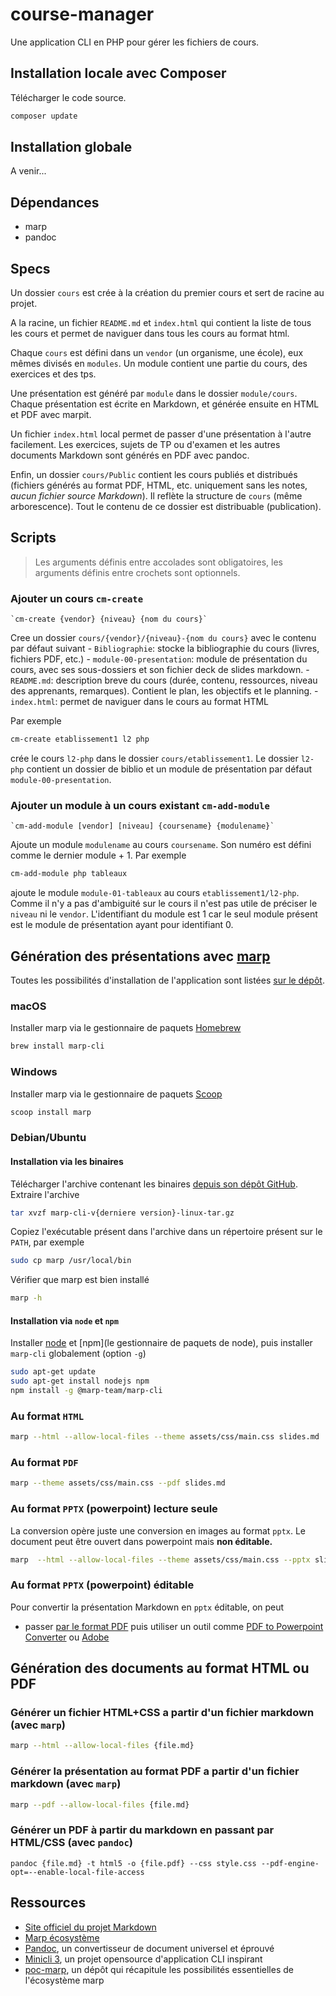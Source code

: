 # course-manager

Une application CLI en PHP pour gérer les fichiers de cours.

## Installation locale avec Composer

Télécharger le code source.

~~~bash
composer update
~~~

## Installation globale

A venir...

## Dépendances

- marp
- pandoc

## Specs

Un dossier `cours` est crée à la création du premier cours et sert de racine au projet. 

A la racine, un fichier `README.md` et `index.html` qui contient la liste de tous les cours et permet de naviguer dans tous les cours au format html.

Chaque `cours` est défini dans un `vendor` (un organisme, une école), eux mêmes divisés en `modules`. Un module contient une partie du cours, des exercices et des tps.

Une présentation est généré par `module` dans le dossier `module/cours`. Chaque présentation est écrite en Markdown, et générée ensuite en HTML et PDF avec marpit. 

Un fichier `index.html` local permet de passer d'une présentation à l'autre facilement. Les exercices, sujets de TP ou d'examen et les autres documents Markdown sont générés en PDF avec pandoc.

Enfin, un dossier `cours/Public`  contient les cours publiés et distribués (fichiers générés au format PDF, HTML, etc. uniquement sans les notes, *aucun fichier source Markdown*). Il reflète la structure de `cours` (même arborescence). Tout le contenu de ce dossier est distribuable (publication).

## Scripts

> Les arguments définis entre accolades sont obligatoires, les arguments définis entre crochets sont optionnels.

### Ajouter un cours `cm-create`

~~~
`cm-create {vendor} {niveau} {nom du cours}` 
~~~

Cree un dossier `cours/{vendor}/{niveau}-{nom du cours}` avec le contenu par défaut suivant
    - `Bibliographie`: stocke la bibliographie du cours (livres, fichiers PDF, etc.)
    - `module-00-presentation`: module de présentation du cours, avec ses sous-dossiers et son fichier deck de slides markdown.
    - `README.md`: description breve du cours (durée, contenu, ressources, niveau des apprenants, remarques). Contient le plan, les objectifs et le planning.
    - `index.html`: permet de naviguer dans le cours au format HTML

Par exemple

~~~bash
cm-create etablissement1 l2 php
~~~

crée le cours `l2-php` dans le dossier `cours/etablissement1`. Le dossier `l2-php` contient un dossier de biblio et un module de présentation par défaut `module-00-presentation`.

### Ajouter un module à un cours existant `cm-add-module`

~~~
`cm-add-module [vendor] [niveau] {coursename} {modulename}`
~~~

Ajoute un module `modulename` au cours `coursename`. Son numéro est défini comme le dernier module + 1. Par exemple

~~~bash
cm-add-module php tableaux
~~~

ajoute le module `module-01-tableaux` au cours `etablissement1/l2-php`. Comme il n'y a pas d'ambiguité sur le cours il n'est pas utile de préciser le `niveau` ni le `vendor`. L'identifiant du module est 1 car le seul module présent est le module de présentation ayant pour identifiant 0. 

<!-- - script `course-ls {nom du cours}`: liste le contenu du cours (modules présents)

- script `course-export {nom du cours} {opt nom du module}`: genere les fichiers html et pdf du cours et fait une copie dans le dossier `Public` et Privé (presentation avec notes). Met à jour l'index.html local au cours et l'index.html global. -->

## Génération des présentations avec [marp](https://marp.app)

Toutes les possibilités d'installation de l'application sont listées [sur le dépôt](https://github.com/marp-team/marp-cli).

### macOS

Installer marp via le gestionnaire de paquets [Homebrew](https://brew.sh/index_fr)
~~~bash
brew install marp-cli
~~~
### Windows

Installer marp via le gestionnaire de paquets [Scoop](https://scoop.sh/)
~~~bash
scoop install marp
~~~

### Debian/Ubuntu

#### Installation via les binaires

Télécharger l'archive contenant les binaires [depuis son dépôt GitHub](https://github.com/marp-team/marp-cli/releases).
Extraire l'archive
~~~bash
tar xvzf marp-cli-v{derniere version}-linux-tar.gz
~~~
Copiez l'exécutable présent dans l'archive dans un répertoire présent sur le `PATH`, par exemple
~~~bash
sudo cp marp /usr/local/bin
~~~
Vérifier que marp est bien installé
~~~bash
marp -h
~~~
#### Installation via `node` et `npm`

Installer [node](https://packages.debian.org/fr/sid/nodejs) et [npm](le gestionnaire de paquets de node), puis installer `marp-cli` globalement (option `-g`)

~~~bash
sudo apt-get update
sudo apt-get install nodejs npm
npm install -g @marp-team/marp-cli
~~~

### Au format `HTML`

~~~bash
marp --html --allow-local-files --theme assets/css/main.css slides.md
~~~

### Au format `PDF`

~~~bash
marp --theme assets/css/main.css --pdf slides.md
~~~

### Au format `PPTX` (powerpoint) **lecture seule**

La conversion opère juste une conversion en images au format `pptx`. Le document peut être ouvert dans powerpoint mais **non éditable.**

~~~bash
marp  --html --allow-local-files --theme assets/css/main.css --pptx slides.md
~~~

### Au format `PPTX` (powerpoint) **éditable**

Pour convertir la présentation Markdown en `pptx` éditable, on peut 

- passer [par le format PDF](#au-format-pdf) puis utiliser un outil comme [PDF to Powerpoint Converter](https://pdf.online/pdf-to-powerpoint-converter) ou [Adobe](https://www.adobe.com/acrobat/online/pdf-to-ppt.html)


## Génération des documents au format HTML ou PDF

### Générer un fichier HTML+CSS a partir d'un fichier markdown (avec `marp`)

~~~bash
marp --html --allow-local-files {file.md}
~~~

### Générer la présentation au format PDF a partir d'un fichier markdown (avec `marp`)

~~~bash
marp --pdf --allow-local-files {file.md}
~~~

### Générer un PDF à partir du markdown en passant par HTML/CSS (avec `pandoc`)

~~~
pandoc {file.md} -t html5 -o {file.pdf} --css style.css --pdf-engine-opt=--enable-local-file-access
~~~

## Ressources

- [Site officiel du projet Markdown](https://daringfireball.net/projects/markdown/)
- [Marp écosystème](https://marp.app/)
- [Pandoc](https://pandoc.org/index.html), un convertisseur de document universel et éprouvé
- [Minicli 3](https://github.com/minicli/minicli), un projet opensource d'application CLI inspirant
- [poc-marp](https://github.com/websealevel/poc-marp), un dépôt qui récapitule les possibilités essentielles de l'écosystème marp


